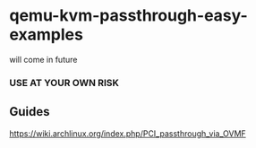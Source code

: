# qemu-kvm-passthrough-easy-examples
will come in future

### USE AT YOUR OWN RISK

## Guides
https://wiki.archlinux.org/index.php/PCI_passthrough_via_OVMF

